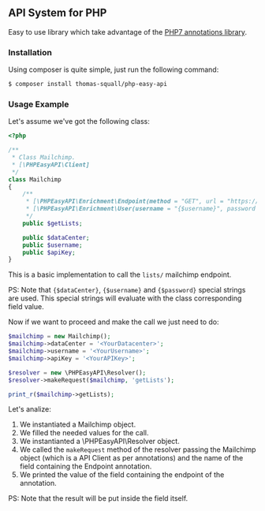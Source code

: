 ## API System for PHP

Easy to use library which take advantage of the [PHP7 annotations library](https://github.com/ThomasSquall/PHPMagicAnnotations).

### Installation

Using composer is quite simple, just run the following command:
``` sh
$ composer install thomas-squall/php-easy-api
```

### Usage Example

Let's assume we've got the following class:

``` php
<?php

/**
 * Class Mailchimp.
 * [\PHPEasyAPI\Client]
 */
class Mailchimp
{
    /**
     * [\PHPEasyAPI\Enrichment\Endpoint(method = "GET", url = "https://{$dataCenter}.api.mailchimp.com/3.0/lists/")]
     * [\PHPEasyAPI\Enrichment\User(username = "{$username}", password = "{$apiKey}")]
     */
    public $getLists;

    public $dataCenter;
    public $username;
    public $apiKey;
}
```

This is a basic implementation to call the `lists/` mailchimp endpoint.

PS: Note that `{$dataCenter}`, `{$username}` and `{$password}` special strings are used.
This special strings will evaluate with the class corresponding field value.

Now if we want to proceed and make the call we just need to do:

``` php
$mailchimp = new Mailchimp();
$mailchimp->dataCenter = '<YourDatacenter>';
$mailchimp->username = '<YourUsername>';
$mailchimp->apiKey = '<YourAPIKey>';

$resolver = new \PHPEasyAPI\Resolver();
$resolver->makeRequest($mailchimp, 'getLists');

print_r($mailchimp->getLists);
```

Let's analize:
1) We instantiated a Mailchimp object.
2) We filled the needed values for the call.
3) We instantianted a \PHPEasyAPI\Resolver object.
4) We called the `makeRequest` method of the resolver passing the Mailchimp object (which is a API Client as per annotations) and the name of the field containing the Endpoint annotation.
5) We printed the value of the field containing the endpoint of the annotation.

PS: Note that the result will be put inside the field itself.